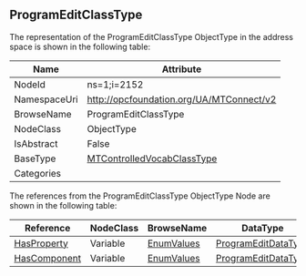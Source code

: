 <!-- objecttype -->
## ProgramEditClassType
  
<!-- end of text -->
The representation of the ProgramEditClassType ObjectType in the address space is shown in the following table:  

|Name|Attribute|
|---|---|
|NodeId|ns=1;i=2152|
|NamespaceUri|http://opcfoundation.org/UA/MTConnect/v2|
|BrowseName|ProgramEditClassType|
|NodeClass|ObjectType|
|IsAbstract|False|
|BaseType|[MTControlledVocabClassType](../../ObjectTypes/MTControlledVocabClassType/readme.md)|
|Categories||

The references from the ProgramEditClassType ObjectType Node are shown in the following table:  

|Reference|NodeClass|BrowseName|DataType|TypeDefinition|ModellingRule|
|---|---|---|---|---|---|
|[HasProperty](../../../Core/Part3/ReferenceTypes/HasProperty/readme.md)|Variable|[EnumValues](#EnumValues)|[ProgramEditDataType](../../DataTypes/ProgramEditDataType/readme.md)|[ProgramEditDataType](../../DataTypes/ProgramEditDataType/readme.md)|[Mandatory](../../../Core/Objects/Mandatory/readme.md)|
|[HasComponent](../../../Core/Part3/ReferenceTypes/HasComponent/readme.md)|Variable|[EnumValues](#EnumValues)|[ProgramEditDataType](../../DataTypes/ProgramEditDataType/readme.md)|[ProgramEditDataType](../../DataTypes/ProgramEditDataType/readme.md)|[Mandatory](../../../Core/Objects/Mandatory/readme.md)|


